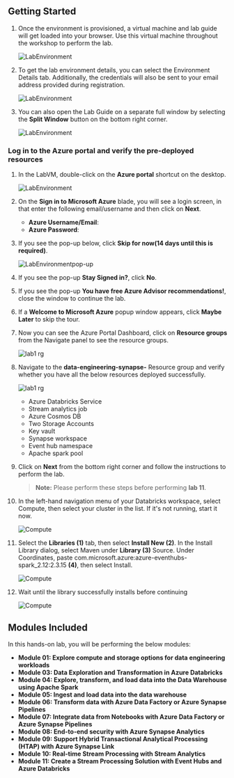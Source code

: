 ## **Getting Started**

1. Once the environment is provisioned, a virtual machine and lab guide will get loaded into your browser. Use this virtual machine throughout the workshop to perform the lab.
   
   ![LabEnvironment](images/dp_203_01.png)
   
1. To get the lab environment details, you can select the Environment Details tab. Additionally, the credentials will also be sent to your email address provided during registration.

   ![LabEnvironment](images/dp_203_02.png)

1. You can also open the Lab Guide on a separate full window by selecting the **Split Window** button on the bottom right corner.

   ![LabEnvironment](images/dp_203_03.png)

### Log in to the Azure portal and verify the pre-deployed resources

1. In the LabVM, double-click on the **Azure portal** shortcut on the desktop.

    ![LabEnvironment](images/dp_203_04.png) 
     
1. On the **Sign in to Microsoft Azure** blade, you will see a login screen, in that enter the following email/username and then click on **Next**.  
   
   * **Azure Username/Email**:  <inject key="AzureAdUserEmail"></inject>
   * **Azure Password**:  <inject key="AzureAdUserPassword"></inject>
  
1. If you see the pop-up below, click **Skip for now(14 days until this is required)**.

   ![LabEnvironmentpop-up](images/dp_203_05.png)

1. If you see the pop-up  **Stay Signed in?**, click **No**.

1. If you see the pop-up **You have free Azure Advisor recommendations!**, close the window to continue the lab. 

1. If a **Welcome to Microsoft Azure** popup window appears, click **Maybe Later** to skip the tour.

1. Now you can see the Azure Portal Dashboard, click on **Resource groups** from the Navigate panel to see the resource groups.
  
    ![lab1 rg](images/rg.png "resource group") 
     
1. Navigate to the **data-engineering-synapse-<inject key="DeploymentID" enableCopy="false"/>** Resource group and verify whether you have all the below resources deployed successfully.
  
     ![lab1 rg](images/rg-env1.png "env01 resource group") 

   - Azure Databricks Service
   - Stream analytics job
   - Azure Cosmos DB
   - Two Storage Accounts
   - Key vault
   - Synapse workspace
   - Event hub namespace
   - Apache spark pool
  
1. Click on **Next** from the bottom right corner and follow the instructions to perform the lab.

   >**Note:** Please perform these steps before performing **lab 11**.

1. In the left-hand navigation menu of your Databricks workspace, select Compute, then select your cluster in the list. If it's not running, start it now.
   
   ![Compute](images/Dp203module11.1.png) 
   
1. Select the **Libraries (1)** tab, then select **Install New (2)**. In the Install Library dialog, select Maven under **Library (3)** Source. Under Coordinates, paste com.microsoft.azure:azure-eventhubs-spark_2.12:2.3.15 **(4)**, then select Install.

    ![Compute](images/Dp203module11.2.png) 

1. Wait until the library successfully installs before continuing
  
    ![Compute](https://raw.githubusercontent.com/CloudLabs-MOC/DP-203-Data-Engineer/intro/Instructions/Labs/DP203module11.3.png) 



## Modules Included

  In this hands-on lab, you will be performing the below modules:

- **Module 01: Explore compute and storage options for data engineering workloads**  
- **Module 03: Data Exploration and Transformation in Azure Databricks**
- **Module 04: Explore, transform, and load data into the Data Warehouse using Apache Spark**
- **Module 05: Ingest and load data into the data warehouse**
- **Module 06: Transform data with Azure Data Factory or Azure Synapse Pipelines**
- **Module 07: Integrate data from Notebooks with Azure Data Factory or Azure Synapse Pipelines**
- **Module 08: End-to-end security with Azure Synapse Analytics**
- **Module 09: Support Hybrid Transactional Analytical Processing (HTAP) with Azure Synapse Link**
- **Module 10: Real-time Stream Processing with Stream Analytics**
- **Module 11: Create a Stream Processing Solution with Event Hubs and Azure Databricks**
 
